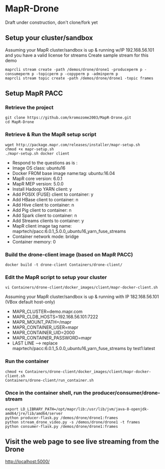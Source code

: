 # MapR-Drone
Draft under construction, don't clone/fork yet

## Setup your cluster/sandbox
Assuming your MapR cluster/sandbox is up & running w/IP 192.168.56.101 and you have a valid license for streams
Create sample stream for this demo
```
maprcli stream create -path /demos/drone/drone1 -produceperm p -consumeperm p -topicperm p -copyperm p -adminperm p
maprcli stream topic create -path /demos/drone/drone1 -topic frames
```

## Setup MapR PACC
### Retrieve the project
```
git clone https://github.com/kromozome2003/MapR-Drone.git
cd MapR-Drone
```
### Retrieve & Run the MapR setup script
```
wget http://package.mapr.com/releases/installer/mapr-setup.sh
chmod +x mapr-setup.sh
./mapr-setup.sh docker client
```
* Respond to the questions as is :
* Image OS class: ubuntu16
* Docker FROM base image name:tag: ubuntu:16.04
* MapR core version: 6.0.1
* MapR MEP version: 5.0.0
* Install Hadoop YARN client: y
* Add POSIX (FUSE) client to container: y
* Add HBase client to container: n
* Add Hive client to container: n
* Add Pig client to container: n
* Add Spark client to container: n
* Add Streams clients to container: y
* MapR client image tag name:  maprtech/pacc:6.0.1_5.0.0_ubuntu16_yarn_fuse_streams
* Container network mode:  bridge
* Container memory: 0
### Build the drone-client image (based on MapR PACC)
```
docker build -t drone-client Containers/drone-client/
```
### Edit the MapR script to setup your cluster
```
vi Containers/drone-client/docker_images/client/mapr-docker-client.sh
```
Assuming your MapR cluster/sandbox is up & running with IP 182.168.56.101 (VBox default host-only)
* MAPR_CLUSTER=demo.mapr.com
* MAPR_CLDB_HOSTS=192.168.56.101:7222
* MAPR_MOUNT_PATH=/mapr
* MAPR_CONTAINER_USER=mapr
* MAPR_CONTAINER_UID=2000
* MAPR_CONTAINER_PASSWORD=mapr
* LAST LINE —> replace  maprtech/pacc:6.0.1_5.0.0_ubuntu16_yarn_fuse_streams by  test1:latest
### Run the container
```
chmod +x Containers/drone-client/docker_images/client/mapr-docker-client.sh
Containers/drone-client/run_container.sh
```
### Once in the container shell, run the producer/consumer/drone-stream
```
export LD_LIBRARY_PATH=/opt/mapr/lib:/usr/lib/jvm/java-8-openjdk-amd64/jre/lib/amd64/server
python producer-flask.py /demos/drone/drone1:frames
python stream_drone_video.py -s /demos/drone/drone1 -t frames
python consumer-flask.py /demos/drone/drone1:frames
```
## Visit the web page to see live streaming from the Drone
[http://localhost:5000/](http://localhost:5000/)
